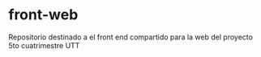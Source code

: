 # front-web
Repositorio destinado a el front end compartido para la web del proyecto 5to cuatrimestre UTT
